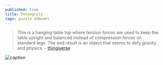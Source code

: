 ```yaml
---
published: true
title: Tensegrity
tags: puzzle 3dmodel
---
```

> This is a hanging table top where tension forces are used to keep the table upright and balanced instead of compression forces on standard legs. The end result is an object that seems to defy gravity and physics. - [thingiverse](https://www.thingiverse.com/thing:3970291)

![caption](https://cdn.thingiverse.com/assets/2d/d1/d1/b0/51/featured_preview_impossible_table_2.jpeg)